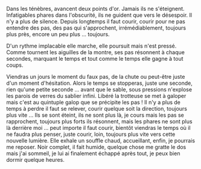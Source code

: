 Dans les ténèbres, avancent deux points d'or. Jamais ils ne s'éteignent. Infatigables phares dans l'obscurité, ils ne guident que vers le désespoir.
Il n'y a plus de silence. Depuis longtemps il faut courir, courir pour ne pas entendre des pas, des pas qui s'approchent, irrémédiablement, toujours plus près, encore un peu plus ... toujours. 

D'un rythme implacable elle marche, elle poursuit mais n'est pressé. Comme tournent les aiguilles de la montre, ses pas résonnent à chaque secondes, marquant le temps et tout comme le temps elle gagne à tout coups. 

Viendras un jours le moment du faux pas, de la chute ou peut-être juste d'un moment d'hésitation. Alors le temps se stopperas, juste une seconde, rien qu'une petite seconde ... avant que le sable, sous pressions n'explose les parois de verres du sablier infini. 
Libéré la trotteuse se met à galoper mais c'est au quintuple galop que se précipite les pas ! Il n'y a plus de temps à perdre il faut se relever, courir quelque soit la direction, toujours plus vite ...
Ils se sont éteint, ils ne sont plus là, je cours mais les pas se rapprochent, toujours plus forts ils résonnent, mais les phares ne sont plus là derrière moi ... peut importe il faut courir, bientôt viendras le temps où il ne faudra plus penser, juste courir, loin, toujours plus vite vers cette nouvelle lumière. 
Elle exhale un souffle chaud, accueillant, enfin, je pourrais me reposer. 
Noir complet, il fait humide, quelque chose me gratte le dos mais j'ai sommeil, je lui ai finalement échappé après tout, je peux bien dormir quelque heures.